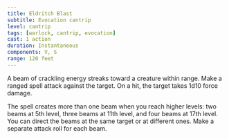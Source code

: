```yaml
---
title: Eldritch Blast
subtitle: Evocation cantrip
level: cantrip
tags: [warlock, cantrip, evocation]
cast: 1 action
duration: Instantaneous
components: V, S
range: 120 feet
---
```

A beam of crackling energy streaks toward a creature within range. Make a ranged spell attack against the target. On a hit, the target takes 1d10 force damage.

The spell creates more than one beam when you reach higher levels: two beams at 5th level, three beams at 11th level, and four beams at 17th level. You can direct the beams at the same target or at different ones. Make a separate attack roll for each beam.
